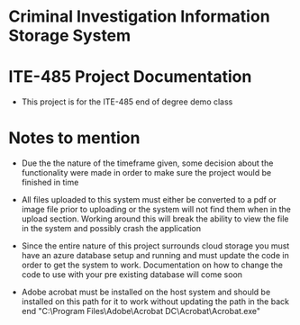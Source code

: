 # Criminal Investigation Information Storage System
#
# ITE-485 Project Documentation
* This project is for the ITE-485 end of degree demo class
#
# Notes to mention
  * Due the the nature of the timeframe given, some decision about the functionality were made in order to make sure the project would be finished in time
  
  * All files uploaded to this system must either be converted to a pdf or image file prior to uploading or the system will not find them when in the upload section. Working around this will break the ability to view the file in the system and possibly crash the application
  
  * Since the entire nature of this project surrounds cloud storage you must have an azure database setup and running and must update the code in order to get the system to work. Documentation on how to change the code to use with your pre existing database will come soon
  
  * Adobe acrobat must be installed on the host system and should be installed on this path for it to work without updating the path in the back end "C:\Program Files\Adobe\Acrobat DC\Acrobat\Acrobat.exe"
